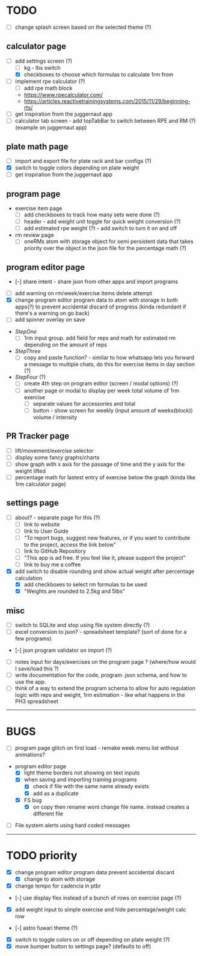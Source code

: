 # TODO

- [ ] change splash screen based on the selected theme (?)

## calculator page
  - [ ] add settings screen (?)
    - [ ] kg - lbs switch
    - [x] checkboxes to choose which formulas to calculate 1rm from
  - [ ] implement rpe calculator (?)
    - [ ] add rpe math block
    - https://www.rpecalculator.com/
    - https://articles.reactivetrainingsystems.com/2015/11/29/beginning-rts/
  - [ ] get inspiration from the juggernaut app
  - [ ] calculator tab screen - add topTabBar to switch between RPE and RM (?) (example on juggernaut app)

## plate math page
  - [ ] import and export file for plate rack and bar configs (?)
  - [x] switch to toggle colors depending on plate weight
  - [ ] get inspiration from the juggernaut app

## program page
  - exercise item page
    - [ ] add checkboxes to track how many sets were done (?)
    - [ ] header - add weight unit toggle for quick weight conversion (?)
    - [ ] add estimated rpe weight (?) - add switch to turn it on and off
  - rm review page
    - [ ] oneRMs atom with storage object for semi persistent data that takes priority over the object in the json file for the percentage math (?)

## program editor page
  - [-] share intent - share json from other apps and import programs
  - [ ] add warning on rm/week/exercise items delete attempt
  - [x] change program editor program data to atom with storage in both apps(?) to prevent accidental discard of progress (kinda redundant if there's a warning on go back)
  - [ ] add spinner overlay on save
  - *StepOne*
    - [ ] 1rm input group. add field for reps and math for estimated rm depending on the amount of reps
  - *StepThree*
    - [ ] copy and paste function? - similar to how whatsapp lets you forward a message to multiple chats, do this for exercise items in day section (?)
  - *StepFour* (?)
    - [ ] create 4th step on program editor (screen / modal options) (?)
    - [ ] another page or modal to display per week total volume of 1rm exercise
      - [ ] separate values for accessories and total
      - [ ] button - show screen for weekly (input amount of weeks(block)) volume / intensity

## PR Tracker page
  - [ ] lift/movement/exercise selector
  - [ ] display some fancy graphs/charts
  - [ ] show graph with x axis for the passage of time and the y axis for the weight lifted
  - [ ] percentage math for lastest entry of exercise below the graph (kinda like 1rm calculator page)

## settings page
  - [ ] about? - separate page for this (?)
    - [ ] link to website
    - [ ] link to User Guide
    - [ ] "To report bugs, suggest new features, or if you want to contribute to the project, access the link below"
    - [ ] link to GitHub Repository
    - [ ] "This app is ad free. If you feel like it, please support the project"
    - [ ] link to buy me a coffee
  - [x] add switch to disable rounding and show actual weight after percentage calculation
    - [x] add checkboxes to select rm formulas to be used
    - [x] "Weights are rounded to 2.5kg and 5lbs"

## misc
  - [ ] switch to SQLite and stop using file system directly (?)
  - [ ] excel conversion to json? - spreadsheet template? (sort of done for a few programs)
  - [-] json program validator on import (?)
  - [ ] notes input for days/exercises on the program page ? (where/how would I save/load this ?)
  - [ ] write documentation for the code, program .json schema, and how to use the app.
  - [ ] think of a way to extend the program schema to allow for auto regulation logic with reps and weight, 1rm estimation - like what happens in the PH3 spreadsheet

---

# BUGS

- [ ] program page glitch on first load - remake week menu list without animations?

- program editor page
  - [x] light theme borders not showing on text inputs
  - [x] when saving and importing training programs
    - [x] check if file with the same name already exists
    - [x] add as a duplicate
  - [x] FS bug
    - [x] on copy then rename wont change file name. instead creates a different file

- [ ] File system alerts using hard coded messages

---

# TODO priority

- [x] change program editor program data prevent accidental discard
  - [x] change to atom with storage
- [x] change tempo for cadencia in ptbr
- [-] use display flex instead of a bunch of rows on exercise page (?)
- [x] add weight input to simple exercise and hide percentage/weight calc row
- [-] astro fuwari theme (?)
- [x] switch to toggle colors on or off depending on plate weight (?)
- [x] move bumper button to settings page? (defaults to off)
